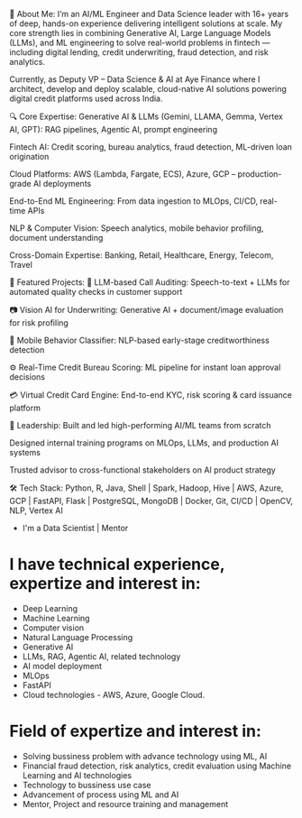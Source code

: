 💼 About Me:
I’m an AI/ML Engineer and Data Science leader with 16+ years of deep, hands-on experience delivering intelligent solutions at scale. My core strength lies in combining Generative AI, Large Language Models (LLMs), and ML engineering to solve real-world problems in fintech — including digital lending, credit underwriting, fraud detection, and risk analytics.

Currently, as Deputy VP – Data Science & AI at Aye Finance where I architect, develop and deploy scalable, cloud-native AI solutions powering digital credit platforms used across India.

🔍 Core Expertise:
Generative AI & LLMs (Gemini, LLAMA, Gemma, Vertex AI, GPT): RAG pipelines, Agentic AI, prompt engineering

Fintech AI: Credit scoring, bureau analytics, fraud detection, ML-driven loan origination

Cloud Platforms: AWS (Lambda, Fargate, ECS), Azure, GCP – production-grade AI deployments

End-to-End ML Engineering: From data ingestion to MLOps, CI/CD, real-time APIs

NLP & Computer Vision: Speech analytics, mobile behavior profiling, document understanding

Cross-Domain Expertise: Banking, Retail, Healthcare, Energy, Telecom, Travel

🚀 Featured Projects:
🧠 LLM-based Call Auditing: Speech-to-text + LLMs for automated quality checks in customer support

📷 Vision AI for Underwriting: Generative AI + document/image evaluation for risk profiling

📱 Mobile Behavior Classifier: NLP-based early-stage creditworthiness detection

⚙️ Real-Time Credit Bureau Scoring: ML pipeline for instant loan approval decisions

💳 Virtual Credit Card Engine: End-to-end KYC, risk scoring & card issuance platform

👥 Leadership:
Built and led high-performing AI/ML teams from scratch

Designed internal training programs on MLOps, LLMs, and production AI systems

Trusted advisor to cross-functional stakeholders on AI product strategy

🛠 Tech Stack:
Python, R, Java, Shell | Spark, Hadoop, Hive | AWS, Azure, GCP | FastAPI, Flask | PostgreSQL, MongoDB | Docker, Git, CI/CD | OpenCV, NLP, Vertex AI
  
* I'm a Data Scientist | Mentor
# I have technical experience, expertize and interest in:
* Deep Learning
* Machine Learning
* Computer vision
* Natural Language Processing
* Generative AI
* LLMs, RAG, Agentic AI, related technology
* AI model deployment
* MLOps
* FastAPI
* Cloud technologies - AWS, Azure, Google Cloud.

# Field of expertize and interest in:
* Solving bussiness problem with advance technology using ML, AI 
* Financial fraud detection, risk analytics, credit evaluation using Machine Learning and AI technologies
* Technology to bussiness use case
* Advancement of process using ML and AI
* Mentor, Project and resource training and management

<!---
spayefin/spayefin is a ✨ special ✨ repository because its `README.md` (this file) appears on your GitHub profile.
You can click the Preview link to take a look at your changes.
--->
